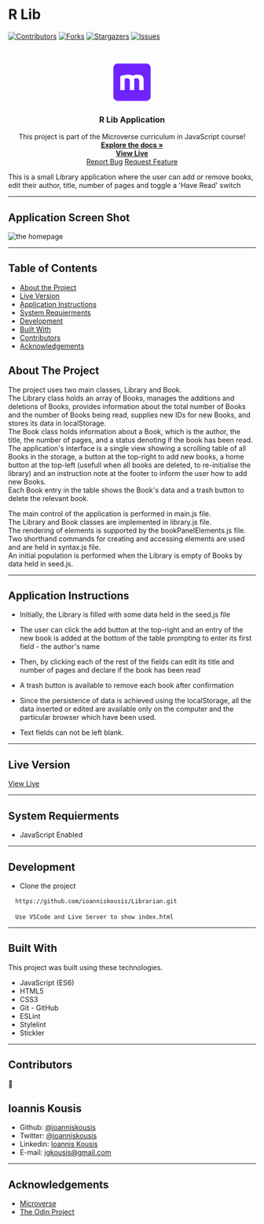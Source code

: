 # R Lib


[![Contributors][contributors-shield]][contributors-url]
[![Forks][forks-shield]][forks-url]
[![Stargazers][stars-shield]][stars-url]
[![Issues][issues-shield]][issues-url]


<br />
<p align="center">
  <a href="https://github.com/abrormukimov/library">
    <img src="resources/images/microverse.png" alt="Microverse Logo" width="80" height="80">
  </a>
  
  <h3 align="center">R Lib Application</h3>
  
  <p align="center">
    This project is part of the Microverse curriculum in JavaScript course!
    <br />
    <a href="https://github.com/abrormukimov/library"><strong>Explore the docs »</strong></a>
    <br />
    <a href="https://ioanniskousis.github.io/Librarian/"><strong>View Live</strong></a>
    <br />
    <a href="https://github.com/ioanniskousis/Librarian/issues">Report Bug</a>
    <a href="https://github.com/ioanniskousis/Librarian/issues">Request Feature</a>
  </p>
</p>

This is a small Library application where the user can add or remove books, edit their author, title, number of pages and toggle a 'Have Read' switch  

<hr />

## Application Screen Shot  

<img src="resources/images/homepage.png" alt="the homepage">
<hr />

<!-- TABLE OF CONTENTS -->

## Table of Contents

- [About the Project](#about-the-project)
- [Live Version](#live-version)
- [Application Instructions](#application-instructions)
- [System Requierments](#system-requierments)
- [Development](#development)
- [Built With](#built-with)
- [Contributors](#contributors)
- [Acknowledgements](#acknowledgements)

<!-- ABOUT THE PROJECT -->

## About The Project  

  The project uses two main classes, Library and Book.  
  The Library class holds an array of Books, manages the additions and deletions of Books, provides information about the total number of Books and the number of Books being read, supplies new IDs for new Books, and stores its data in localStorage.  
  The Book class holds information about a Book, which is the author, the title, the number of pages, and a status denoting if the book has been read.  
  The application's interface is a single view showing a scrolling table of all Books in the storage, a button at the top-right to add new books, a home button at the top-left (usefull when all books are deleted, to re-initialise the library) and an instruction note at the footer to inform the user how to add new Books.  
  Each Book entry in the table shows the Book's data and a trash button to delete the relevant book.  

  The main control of the application is performed in main.js file.  
  The Library and Book classes are implemented in library.js file.  
  The rendering of elements is supported by the bookPanelElements.js file.  
  Two shorthand commands for creating and accessing elements are used and are held in syntax.js file.  
  An initial population is performed when the Library is empty of Books by data held in seed.js.   


<hr/>

<!-- ABOUT THE PROJECT -->

## Application Instructions  

  - Initially, the Library is filled with some data held in the seed.js file  
  - The user can click the add button at the top-right and an entry of the new book is added at the bottom of the table prompting to enter its first field - the author's name     
  - Then, by clicking each of the rest of the fields can edit its title and number of pages and declare if the book has been read    
  - A trash button is available to remove each book after confirmation  

  - Since the persistence of data is achieved using the localStorage, all the data inserted or edited are available only on the computer and the particular browser which have been used.  

  - Text fields can not be left blank.  
  
<hr/>

## Live Version

  [View Live](https://ioanniskousis.github.io/Librarian/)

<hr/>

## System Requierments
  - JavaScript Enabled

<hr/>

## Development
  * Clone the project
  ```
    https://github.com/ioanniskousis/Librarian.git
    
    Use VSCode and Live Server to show index.html
  ``` 
<hr/>

## Built With

This project was built using these technologies.

  - JavaScript (ES6)
  - HTML5
  - CSS3
  - Git - GitHub
  - ESLint
  - Stylelint
  - Stickler

<hr/>

<!-- CONTACT -->

## Contributors

:bust_in_silhouette:
​
## Ioannis Kousis

- Github: [@ioanniskousis](https://github.com/ioanniskousis)
- Twitter: [@ioanniskousis](https://twitter.com/ioanniskousis)
- Linkedin: [Ioannis Kousis](https://www.linkedin.com/in/jgkousis)
- E-mail: jgkousis@gmail.com
​
<hr/>
<!-- ACKNOWLEDGEMENTS -->

## Acknowledgements

  - [Microverse](https://www.microverse.org/)
  - [The Odin Project](https://www.theodinproject.com/)


<!-- MARKDOWN LINKS & IMAGES -->
<!-- https://www.markdownguide.org/basic-syntax/#reference-style-links -->

[contributors-shield]: https://img.shields.io/github/contributors/ioanniskousis/Librarian.svg?style=flat-square
[contributors-url]: https://github.com/ioanniskousis/Librarian/graphs/contributors
[forks-shield]: https://img.shields.io/github/forks/ioanniskousis/Librarian.svg?style=flat-square
[forks-url]: https://github.com/ioanniskousis/Librarian/network/members
[stars-shield]: https://img.shields.io/github/stars/ioanniskousis/Librarian.svg?style=flat-square
[stars-url]: https://github.com/ioanniskousis/Librarian/stargazers
[issues-shield]: https://img.shields.io/github/issues/ioanniskousis/Librarian.svg?style=flat-square
[issues-url]: https://github.com/ioanniskousis/Librarian/issues

